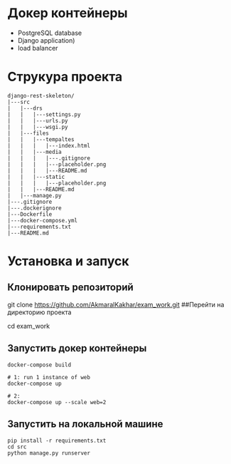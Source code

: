 # Докер контейнеры

- PostgreSQL database
- Django application)
- load balancer

# Струкура проекта

    django-rest-skeleton/
    |---src                                     
    |   |---drs                                 
    |   |   |---settings.py
    |   |   |---urls.py
    |   |   |---wsgi.py
    |   |---files
    |   |   |---tempaltes                       
    |   |   |   |---index.html
    |   |   |---media                           
    |   |   |   |---.gitignore
    |   |   |   |---placeholder.png
    |   |   |   |---README.md
    |   |   |---static
    |   |   |   |---placeholder.png
    |   |   |---README.md
    |   |---manage.py
    |---.gitignore
    |---.dockerignore
    |---Dockerfile
    |---docker-compose.yml
    |---requirements.txt
    |---README.md

# Установка и запуск

## Клонировать репозиторий
git clone https://github.com/AkmaralKakhar/exam_work.git
##Перейти на директорию проекта

cd exam_work

## Запустить докер контейнеры


    docker-compose build

    # 1: run 1 instance of web
    docker-compose up

    # 2:
    docker-compose up --scale web=2
    

## Запустить на локальной машине

    pip install -r requirements.txt
    cd src
    python manage.py runserver

